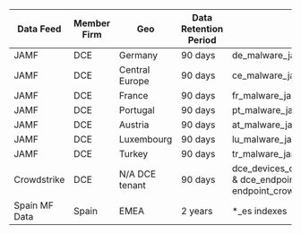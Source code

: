 

| Data Feed| Member Firm | Geo | Data Retention Period  | old index/New index |
|--|--|--|--|--|
|JAMF | DCE | Germany | 90 days |  de_malware_jamf_protect/ endpoint_jamf_protect_de |  |
| JAMF | DCE | Central Europe |90 days  | ce_malware_jamf_protect/ endpoint_jamf_protect_ce |  |
| JAMF | DCE | France | 90 days | fr_malware_jamf_protect/   endpoint_jamf_protect_fr   |  |
|  JAMF| DCE | Portugal |  90 days| pt_malware_jamf_protect/ endpoint_jamf_protect_pt |  |
| JAMF | DCE | Austria |  90 days|  at_malware_jamf_protect/ endpoint_jamf_protect_at |  |
|  JAMF|  DCE| Luxembourg | 90 days |lu_malware_jamf_protect/ endpoint_jamf_protect_lu |  |
|  JAMF| DCE |  Turkey|  90 days| tr_malware_jamf_protect/ endpoint_jamf_protect_tr |  |
| Crowdstrike | DCE | N/A DCE tenant |90 days | dce_devices_crowdstrike_antivirus/referential_crowdstrike_asset_dce & dce_endpoint_crowdstrike_antivirus/ endpoint_crowdstrike_edr_dce | 
| Spain MF Data | Spain | EMEA |2 years | *_es indexes |


